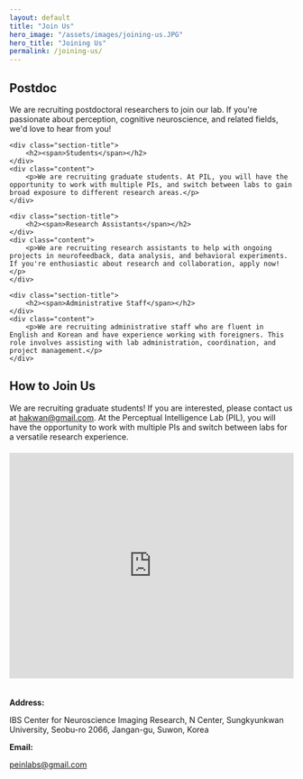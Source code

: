 ```yaml
---
layout: default
title: "Join Us"
hero_image: "/assets/images/joining-us.JPG"
hero_title: "Joining Us"
permalink: /joining-us/
---
```

<section class="joining-us-section">
    <div class="section-title">
        <h2><span>Postdoc</span></h2>
    </div>
    <div class="content">
        <p>We are recruiting postdoctoral researchers to join our lab. If you're passionate about perception, cognitive neuroscience, and related fields, we'd love to hear from you!</p>
    </div>
    
    <div class="section-title">
        <h2><span>Students</span></h2>
    </div>
    <div class="content">
        <p>We are recruiting graduate students. At PIL, you will have the opportunity to work with multiple PIs, and switch between labs to gain broad exposure to different research areas.</p>
    </div>

    <div class="section-title">
        <h2><span>Research Assistants</span></h2>
    </div>
    <div class="content">
        <p>We are recruiting research assistants to help with ongoing projects in neurofeedback, data analysis, and behavioral experiments. If you're enthusiastic about research and collaboration, apply now!</p>
    </div>

    <div class="section-title">
        <h2><span>Administrative Staff</span></h2>
    </div>
    <div class="content">
        <p>We are recruiting administrative staff who are fluent in English and Korean and have experience working with foreigners. This role involves assisting with lab administration, coordination, and project management.</p>
    </div>
</section>

## How to Join Us

We are recruiting graduate students! If you are interested, please contact us at hakwan@gmail.com. At the Perceptual Intelligence Lab (PIL), you will have the opportunity to work with multiple PIs and switch between labs for a versatile research experience.

<div style="display: flex; flex-wrap: wrap; gap: 20px; margin-top: 20px;">
  
  <!-- Google Maps Column -->
  <div style="flex: 1; min-width: 300px;">
    <iframe 
      src="https://www.google.com/maps/embed?pb=!1m18!1m12!1m3!1d3174.147762492509!2d126.97296397586102!3d37.29163167211105!2m3!1f0!2f0!3f0!3m2!1i1024!2i768!4f13.1!3m3!1m2!1s0x357b42b7d58a24f7%3A0x9e67796ab3b20680!2sN%20Center%20(Research%20Institute)%2C%20Sungkyunkwan%20University%20(Suwon%20NSC)!5e0!3m2!1sen!2skr!4v1726120007625!5m2!1sen!2skr"
      width="100%" 
      height="400" 
      frameborder="0" 
      style="border:0;" 
      allowfullscreen="" 
      aria-hidden="false" 
      tabindex="0">
    </iframe>
  </div>

  <!-- Contact Information Column -->
  <div style="flex: 1; min-width: 300px;">
     <p><strong>Address:</strong></p>
     <p>IBS Center for Neuroscience Imaging Research, N Center, Sungkyunkwan University, Seobu-ro 2066, Jangan-gu, Suwon, Korea</p>
     <p><strong>Email:</strong></p>
     <p><a href="mailto:peinlabs@gmail.com">peinlabs@gmail.com</a></p>
  </div>
</div>